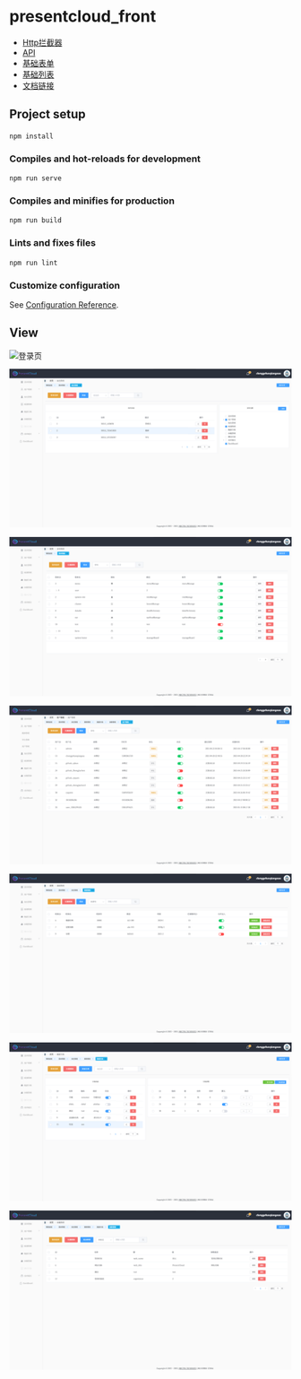 # presentcloud_front
* [Http拦截器](https://github.com/zcf131016/present_18_web-front/blob/main/src/utils/http.js)
* [API](https://github.com/zcf131016/present_18_web-front/blob/main/src/utils/api.js)
* [基础表单](https://github.com/PresentCloud-18/web-front/blob/main/src/components/BaseForm.vue)
* [基础列表](https://github.com/PresentCloud-18/web-front/blob/main/src/components/BaseTable.vue)
* [文档链接](https://github.com/zcf131016/presentdcloud_18_documents/blob/main/218-%E5%90%8E%E5%8F%B0%E7%AE%A1%E7%90%86%E7%B3%BB%E7%BB%9F%E4%BA%A7%E5%93%81%E9%9C%80%E6%B1%82%E6%96%87%E6%A1%A3.docx)
## Project setup
```
npm install
```

### Compiles and hot-reloads for development
```
npm run serve
```

### Compiles and minifies for production
```
npm run build
```

### Lints and fixes files
```
npm run lint
```

### Customize configuration
See [Configuration Reference](https://cli.vuejs.org/config/).

## View
![登录页](https://github.com/zcf131016/present_18_web-front/blob/dev/viewImg/login.png)

![角色管理](https://github.com/zcf131016/present_18_web-front/blob/dev/viewImg/role.png)

![菜单管理](https://github.com/zcf131016/present_18_web-front/blob/dev/viewImg/menu.png)

![用户管理](https://github.com/zcf131016/present_18_web-front/blob/dev/viewImg/user.png)

![班课管理](https://github.com/zcf131016/present_18_web-front/blob/dev/viewImg/course.png)

![数据字典管理](https://github.com/zcf131016/present_18_web-front/blob/dev/viewImg/dict.png)

![系统参数管理](https://github.com/zcf131016/present_18_web-front/blob/dev/viewImg/sysparam.png)
